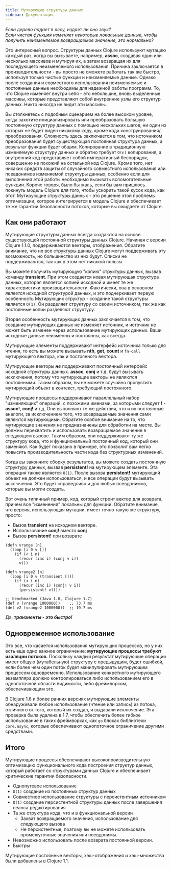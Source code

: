 ```yaml
---
title: Мутирующие структуры данных
sidebar: Документация
---
```


*Если дерево падает в лесу, издает ли оно звук?  
Если чистая функция изменяет некоторые локальные данные, чтобы получить неизменяемое возвращаемое значение, это нормально?*

Это интересный вопрос. Структуры данных Clojure используют мутацию каждый раз, когда вы вызываете, например, **assoc**, создавая один или несколько массивов и мутируя их, а затем возвращая их для последующего неизменяемого использования. Причина заключается в производительности - вы просто не сможете работать так же быстро, используя только чистые функции и неизменяемые данные. Однако после создания и совместного использования неизменяемые и постоянные данные необходимы для надежной работы программ. То, что Clojure изменяет внутри себя - это небольшие, вновь выделенные массивы, которые представляют собой внутренние узлы его структур данных. Никто никогда не видит эти массивы.

Вы столкнетесь с подобным сценарием на более высоком уровне, когда захотите инициализировать или преобразовать большую постоянную структуру данных с помощью нескольких шагов, ни один из которых не будет виден никакому коду, кроме кода конструирования/преобразования. Сложность здесь заключается в том, что источником преобразования будет существующая постоянная структура данных, а результат функции _будет_ общим. Копирование в традиционную изменяемую структуру данных и обратно требует `O(n)` копирования, а внутренний код представляет собой императивный беспорядок, совершенно не похожий на остальной код Clojure. Кроме того, нет никаких средств защиты от случайного совместного использования или псевдонимов изменяемой структуры данных, особенно если для выполнения этой работы необходимо вызывать вспомогательные функции. Короче говоря, было бы жаль, если бы вам пришлось покинуть модель Clojure для того, чтобы ускорить такой кусок кода, как этот. Мутирующие структуры данных - это решение этой проблемы оптимизации, которое интегрируется в модель Clojure и обеспечивает те же гарантии безопасности потоков, которые вы ожидаете от Clojure.

## Как они работают

Мутирующие структуры данных всегда создаются на основе существующей постоянной структуры данных Clojure. Начиная с версии Clojure 1.1.0, поддерживаются векторы, отображения. Обратите внимание, что не все структуры данных Clojure могут поддерживать эту возможность, но большинство из них будут. Списки не поддерживаются, так как в этом нет никакой пользы.

Вы можете получить мутирующую "копию" структуры данных, вызвав команду **transient**. При этом создается новая мутирующая структура данных, которая является копией исходной и имеет те же характеристики производительности. Фактически, она в основном _является_ исходной структурой данных, и это подчеркивает первую особенность Мутирующих структур - создание такой структуры является `O(1)`. Он разделяет структуру со своим источником, так же как постоянные копии разделяют структуру.

Вторая особенность мутирующих данных заключается в том, что создание мутирующих данных не изменяет источник, и источник не может быть изменен через использование мутирующих данных. Ваши исходные данные неизменны и постоянны, как всегда.

Мутирующие элементы поддерживают интерфейс источника только для чтения, то есть вы можете вызывать **nth**, **get**, **count** и `fn-call` мутирующего вектора, как и постоянного вектора.

Мутирующие векторы _**не**_ поддерживают постоянный интерфейс исходной структуры данных. **assoc**, **conj** и т.д. будут вызывать исключения, потому что мутирующие векторы не являются постоянными. Таким образом, вы не можете случайно пропустить мутирующий объект в контекст, требующий постоянного.

Мутирующие процессы поддерживают параллельный набор "изменяющих" операций, с похожими именами, за которыми следует **!** - **assoc!**, **conj!** и т.д. Они выполняют те же действия, что и их постоянные аналоги, за исключением того, что возвращаемые значения сами являются мутирующими. Обратите особое внимание на то, что мутирующие значения не предназначены для обработки на месте. Вы должны перехватить и использовать возвращаемое значение в следующем вызове. Таким образом, они поддерживают ту же структуру кода, что и функциональный постоянный код, который они заменяют. Как будет показано в примере, это позволит вам легко повысить производительность части кода без структурных изменений.

Когда вы закончите сборку результатов, вы можете создать постоянную структуру данных, вызвав **persistent!** на мутирующем элементе. Эта операция также является `O(1)`. После вызова **persistent!** мутирующий объект не должен использоваться, и все операции будут вызывать исключения. Это будет справедливо и для любых псевдонимов, которые вы могли создать.

Вот очень типичный пример, код, который строит вектор для возврата, причем все "изменения" локальны для функции. Обратите внимание, что версия, использующая мутации, имеет точно такую же структуру, просто:

* Вызов **transient** на исходном векторе.
* Использование **conj!** вместо **conj**
* Вызов **persistent!** при возврате

```
(defn vrange [n]
  (loop [i 0 v []]
    (if (< i n)
      (recur (inc i) (conj v i))
      v)))

(defn vrange2 [n]
  (loop [i 0 v (transient [])]
    (if (< i n)
      (recur (inc i) (conj! v i))
      (persistent! v))))

;; benchmarked (Java 1.8, Clojure 1.7)
(def v (vrange 1000000))    ;; 73.7 ms
(def v2 (vrange2 1000000))  ;; 19.7 ms
```

Да, _**транзиенты - это быстро!**_

## Одновременное использование

Это все, что касается использования мутирующих процессов, но у них есть еще одно важное ограничение: **мутирующие процессы требуют изоляции потоков.** Поскольку каждый результат мутирующие операции имеет общую (мутабельную) структуру с предыдущим, будет ошибкой, если более чем один поток будет манипулировать мутирующим процессом одновременно. Использование конкретного мутирующего экземпляра должно контролироваться либо использованием его в однопоточной области видимости, либо фреймворком, обеспечивающим это.

В Clojure 1.6 и более ранних версиях мутирующие элементы обнаруживали любое использование (чтение или запись) из потока, отличного от того, который их создал, и выдавали исключение. Эта проверка была удалена в 1.7, чтобы обеспечить более гибкое использование в таких фреймворках, как `go` блоках библиотеки `core.async`, которые обеспечивают однопоточное ограничение другими средствами.

## Итого

Мутирующие процессы обеспечивают высокопроизводительную оптимизацию функционального кода построения структур данных, который работает со структурами данных Clojure и обеспечивает критические гарантии безопасности.

* Однопутевое использование
* `O(1)` создание из постоянных структур данных
* Совместное использование структуры с персистентным источником
* `O(1)` создание персистентной структуры данных после завершения сеанса редактирования
* Та же структура кода, что и в функциональной версии
  * Захват возвращаемого значения, использование для следующего вызова
  * Не персистентные, поэтому вы не можете использовать промежуточные значения или псевдонимы.
* Невозможно использовать после возврата постоянной версии.
* Быстры

Мутирующие постоянные векторы, хэш-отображения и хэш-множества были добавлены в Clojure 1.1.

